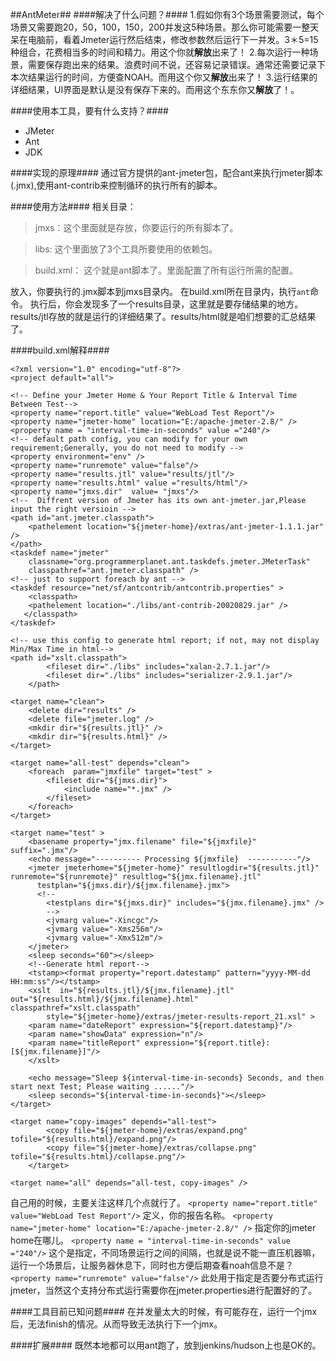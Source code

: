##AntMeter##
####解决了什么问题？####
1.假如你有3个场景需要测试，每个场景又需要跑20，50，100，150，200并发这5种场景。那么你可能需要一整天呆在电脑前，看着Jmeter运行然后结束，修改参数然后运行下一并发。3＊5=15种组合，花费相当多的时间和精力。用这个你就**解放**出来了！
2.每次运行一种场景，需要保存跑出来的结果。浪费时间不说，还容易记录错误。通常还需要记录下本次结果运行的时间，方便查NOAH。而用这个你又**解放**出来了！
3.运行结果的详细结果，UI界面是默认是没有保存下来的。而用这个东东你又**解放**了！。

####使用本工具，要有什么支持？####
* JMeter
* Ant
* JDK

####实现的原理####
通过官方提供的ant-jmeter包，配合ant来执行jmeter脚本(.jmx),使用ant-contrib来控制循环的执行所有的脚本。

####使用方法####
相关目录：
>jmxs：这个里面就是存放，你要运行的所有脚本了。

>libs: 这个里面放了3个工具所要使用的依赖包。

>build.xml： 这个就是ant脚本了。里面配置了所有运行所需的配置。

放入，你要执行的.jmx脚本到jmxs目录内。
在build.xml所在目录内，执行`ant`命令。
执行后，你会发现多了一个results目录，这里就是要存储结果的地方。results/jtl存放的就是运行的详细结果了。results/html就是咱们想要的汇总结果了。

####build.xml解释####

	<?xml version="1.0" encoding="utf-8"?>
	<project default="all">

	<!-- Define your Jmeter Home & Your Report Title & Interval Time Between Test-->
	<property name="report.title" value="WebLoad Test Report"/>
	<property name="jmeter-home" location="E:/apache-jmeter-2.8/" />
	<property name = "interval-time-in-seconds" value ="240"/>
	<!-- default path config, you can modify for your own requirement;Generally, you do not need to modify -->
	<property environment="env" />
	<property name="runremote" value="false"/>
	<property name="results.jtl" value="results/jtl"/>
	<property name="results.html" value ="results/html"/>
	<property name="jmxs.dir"  value= "jmxs"/>
	<!--  Diffrent version of Jmeter has its own ant-jmeter.jar,Please input the right versioin -->
	<path id="ant.jmeter.classpath">
		<pathelement location="${jmeter-home}/extras/ant-jmeter-1.1.1.jar" />
	</path>
	<taskdef name="jmeter"
		classname="org.programmerplanet.ant.taskdefs.jmeter.JMeterTask"
		classpathref="ant.jmeter.classpath" />
	<!-- just to support foreach by ant -->
	<taskdef resource="net/sf/antcontrib/antcontrib.properties" >
	    <classpath>
		<pathelement location="./libs/ant-contrib-20020829.jar" />
	   </classpath>
	</taskdef>

	<!-- use this config to generate html report; if not, may not display Min/Max Time in html-->
 	<path id="xslt.classpath">
        	<fileset dir="./libs" includes="xalan-2.7.1.jar"/>
        	<fileset dir="./libs" includes="serializer-2.9.1.jar"/>
    	</path>

	<target name="clean">
		<delete dir="results" />
		<delete file="jmeter.log" />
		<mkdir dir="${results.jtl}" />
		<mkdir dir="${results.html}" />
	</target>

	<target name="all-test" depends="clean">
		<foreach  param="jmxfile" target="test" >
		    <fileset dir="${jmxs.dir}">
		        <include name="*.jmx" />
		    </fileset>
		</foreach>
	</target>

	<target name="test" >
		<basename property="jmx.filename" file="${jmxfile}" suffix=".jmx"/>
		<echo message="---------- Processing ${jmxfile}  -----------"/>
		<jmeter jmeterhome="${jmeter-home}" resultlogdir="${results.jtl}" runremote="${runremote}" resultlog="${jmx.filename}.jtl"
		  testplan="${jmxs.dir}/${jmx.filename}.jmx">
		  <!--
			<testplans dir="${jmxs.dir}" includes="${jmx.filename}.jmx" />
			-->
			<jvmarg value="-Xincgc"/>
			<jvmarg value="-Xms256m"/>
			<jvmarg value="-Xmx512m"/>
		</jmeter>
		<sleep seconds="60"></sleep>
		<!--Generate html report-->
		<tstamp><format property="report.datestamp" pattern="yyyy-MM-dd HH:mm:ss"/></tstamp>
		<xslt  in="${results.jtl}/${jmx.filename}.jtl"  out="${results.html}/${jmx.filename}.html"  classpathref="xslt.classpath"
			style="${jmeter-home}/extras/jmeter-results-report_21.xsl" >
		<param name="dateReport" expression="${report.datestamp}"/>
		<param name="showData" expression="n"/>
		<param name="titleReport" expression="${report.title}:[${jmx.filename}]"/>
		</xslt>

		<echo message="Sleep ${interval-time-in-seconds} Seconds, and then start next Test; Please waiting ......"/>
	   	<sleep seconds="${interval-time-in-seconds}"></sleep>
	</target>

	<target name="copy-images" depends="all-test">
        	<copy file="${jmeter-home}/extras/expand.png" tofile="${results.html}/expand.png"/>
        	<copy file="${jmeter-home}/extras/collapse.png" tofile="${results.html}/collapse.png"/>
    	</target>

	<target name="all" depends="all-test, copy-images" />
</project>

自己用的时候，主要关注这样几个点就行了。
`<property name="report.title" value="WebLoad Test Report"/>`
定义，你的报告名称。
`<property name="jmeter-home" location="E:/apache-jmeter-2.8/" />`
指定你的jmeter home在哪儿。
`<property name = "interval-time-in-seconds" value ="240"/>`
这个是指定，不同场景运行之间的间隔，也就是说不能一直压机器嘛，运行一个场景后，让服务器休息下，同时也方便后期查看noah信息不是？
`<property name="runremote" value="false"/>`
此处用于指定是否要分布式运行jmeter，当然这个支持分布式运行需要你在jmeter.properties进行配置好的了。

####工具目前已知问题####
在并发量太大的时候，有可能存在，运行一个jmx后，无法finish的情况。从而导致无法执行下一个jmx。

####扩展####
既然本地都可以用ant跑了，放到jenkins/hudson上也是OK的。
